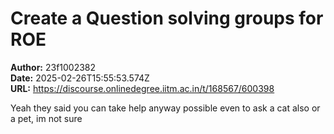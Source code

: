 # Create a Question solving groups for ROE

**Author:** 23f1002382  
**Date:** 2025-02-26T15:55:53.574Z  
**URL:** https://discourse.onlinedegree.iitm.ac.in/t/168567/600398

Yeah they said you can take help anyway possible even  to ask a cat also or a pet, im not sure
